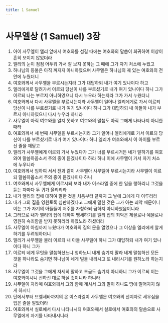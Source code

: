 ```yaml
---
title: 1 Samuel
---
```


# 사무엘상 (1 Samuel) 3장
1. 아이 사무엘이 엘리 앞에서 여호와를 섬길 때에는 여호와의 말씀이 희귀하여 이상이 흔히 보이지 않았더라
1. 엘리의 눈이 점점 어두워 가서 잘 보지 못하는 그 때에 그가 자기 처소에 누웠고
1. 하나님의 등불은 아직 꺼지지 아니하였으며 사무엘은 하나님의 궤 있는 여호와의 전 안에 누웠더니
1. 여호와께서 사무엘을 부르시는지라 그가 대답하되 내가 여기 있나이다 하고
1. 엘리에게로 달려가서 이르되 당신이 나를 부르셨기로 내가 여기 있나이다 하니 그가 이르되 나는 부르지 아니하였으니 다시 누우라 하는지라 그가 가서 누웠더니
1. 여호와께서 다시 사무엘을 부르시는지라 사무엘이 일어나 엘리에게로 가서 이르되 당신이 나를 부르셨기로 내가 여기 있나이다 하니 그가 대답하되 내 아들아 내가 부르지 아니하였으니 다시 누우라 하니라
1. 사무엘이 아직 여호와를 알지 못하고 여호와의 말씀도 아직 그에게 나타나지 아니한 때라
1. 여호와께서 세 번째 사무엘을 부르시는지라 그가 일어나 엘리에게로 가서 이르되 당신이 나를 부르셨기로 내가 여기 있나이다 하니 엘리가 여호와께서 이 아이를 부르신 줄을 깨닫고
1. 엘리가 사무엘에게 이르되 가서 누웠다가 그가 너를 부르시거든 네가 말하기를 여호와여 말씀하옵소서 주의 종이 듣겠나이다 하라 하니 이에 사무엘이 가서 자기 처소에 누우니라
1. 여호와께서 임하여 서서 전과 같이 사무엘아 사무엘아 부르시는지라 사무엘이 이르되 말씀하옵소서 주의 종이 듣겠나이다 하니
1. 여호와께서 사무엘에게 이르시되 보라 내가 이스라엘 중에 한 일을 행하리니 그것을 듣는 자마다 두 귀가 울리리라
1. 내가 엘리의 집에 대하여 말한 것을 처음부터 끝까지 그 날에 그에게 다 이루리라
1. 내가 그의 집을 영원토록 심판하겠다고 그에게 말한 것은 그가 아는 죄악 때문이니 이는 그가 자기의 아들들이 저주를 자청하되 금하지 아니하였음이니라
1. 그러므로 내가 엘리의 집에 대하여 맹세하기를 엘리 집의 죄악은 제물로나 예물로나 영원히 속죄함을 받지 못하리라 하였노라 하셨더라
1. 사무엘이 아침까지 누웠다가 여호와의 집의 문을 열었으나 그 이상을 엘리에게 알게 하기를 두려워하더니
1. 엘리가 사무엘을 불러 이르되 내 아들 사무엘아 하니 그가 대답하되 내가 여기 있나이다 하니 그가
1. 이르되 네게 무엇을 말씀하셨느냐 청하노니 내게 숨기지 말라 네게 말씀하신 모든 것을 하나라도 숨기면 하나님이 네게 벌을 내리시고 또 내리시기를 원하노라 하는지라
1. 사무엘이 그것을 그에게 자세히 말하고 조금도 숨기지 아니하니 그가 이르되 이는 여호와이시니 선하신 대로 하실 것이니라 하니라
1. 사무엘이 자라매 여호와께서 그와 함께 계셔서 그의 말이 하나도 땅에 떨어지지 않게 하시니
1. 단에서부터 브엘세바까지의 온 이스라엘이 사무엘은 여호와의 선지자로 세우심을 입은 줄을 알았더라
1. 여호와께서 실로에서 다시 나타나시되 여호와께서 실로에서 여호와의 말씀으로 사무엘에게 자기를 나타내시니라